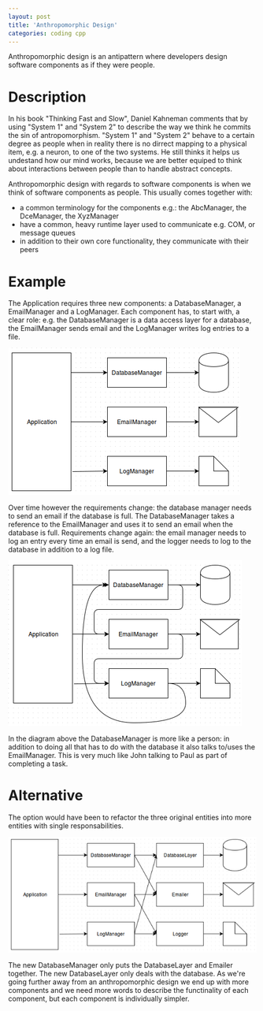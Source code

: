```yaml
---
layout: post
title: 'Anthropomorphic Design'
categories: coding cpp
---
```


Anthropomorphic design is an antipattern where developers design software
components as if they were people.


# Description

In his book "Thinking Fast and Slow", Daniel Kahneman comments that by using
"System 1" and "System 2" to describe the way we think he commits the sin of
antropomorphism. "System 1" and "System 2" behave to a certain degree as people
when in reality there is no dirrect mapping to a physical item, e.g. a neuron,
to one of the two systems. He still thinks it helps us undestand how our mind
works, because we are better equiped to think about interactions between people
than to handle abstract concepts.

Anthropomorphic design with regards to software components is when we think of
software components as people. This usually comes together with:

- a common terminology for the components e.g.: the AbcManager, the DceManager,
  the XyzManager
- have a common, heavy runtime layer used to communicate e.g. COM, or message queues
- in addition to their own core functionality, they communicate with their peers


# Example

The Application requires three new components: a DatabaseManager, a
EmailManager and a LogManager. Each component has, to start with, a clear role:
e.g. the DatabaseManager is a data access layer for a database, the
EmailManager sends email and the LogManager writes log entries to a file.

![Original design](/assets/2016-01-08-anthropomorphic-design/01-simple.png)

Over time however the requirements change: the database manager needs to send
an email if the database is full. The DatabaseManager takes a reference to the
EmailManager and uses it to send an email when the database is full.
Requirements change again: the email manager needs to log an entry every time
an email is send, and the logger needs to log to the database in addition to a
log file.

![Anthropomorphic design](/assets/2016-01-08-anthropomorphic-design/02-complex.png)

In the diagram above the DatabaseManager is more like a person: in addition to
doing all that has to do with the database it also talks to/uses the
EmailManager. This is very much like John talking to Paul as part of completing
a task.

# Alternative

The option would have been to refactor the three original entities into more
entities with single responsabilities.

![Refactored design](/assets/2016-01-08-anthropomorphic-design/03-single.png)

The new DatabaseManager only puts the DatabaseLayer and Emailer together. The
new DatabaseLayer only deals with the database. As we're going further away
from an anthropomorphic design we end up with more components and we need more
words to describe the functinality of each component, but each component is
individually simpler.
